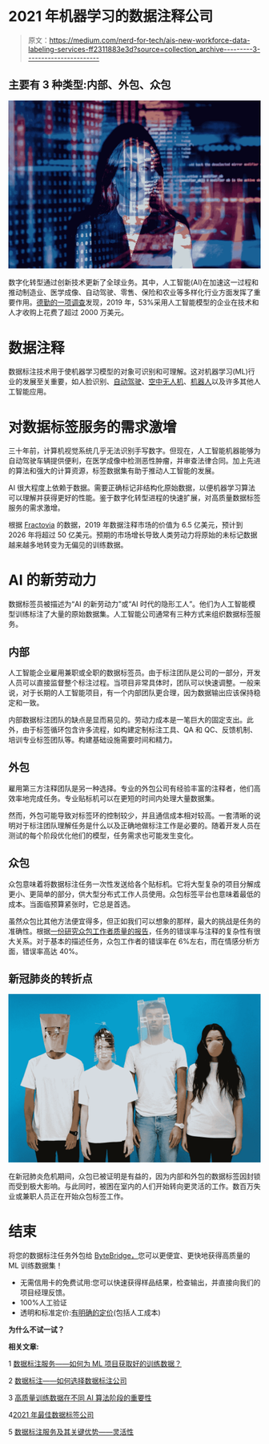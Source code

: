 # 2021 年机器学习的数据注释公司

> 原文：<https://medium.com/nerd-for-tech/ais-new-workforce-data-labeling-services-ff2311883e3d?source=collection_archive---------3----------------------->

## 主要有 3 种类型:内部、外包、众包

![](img/5473fac968293a80d56f4e51b6eeb54c.png)

数字化转型通过创新技术更新了全球业务。其中，人工智能(AI)在加速这一过程和推动制造业、医学成像、自动驾驶、零售、保险和农业等多样化行业方面发挥了重要作用。[德勤的一项调查](https://pr.report/G1Cs2S7J)发现，2019 年，53%采用人工智能模型的企业在技术和人才收购上花费了超过 2000 万美元。

# 数据注释

数据标注技术用于使机器学习模型的对象可识别和可理解。这对机器学习(ML)行业的发展至关重要，如人脸识别、[自动驾驶](https://tinyurl.com/taapm2)、[空中无人机](https://tinyurl.com/u7erxds)、[机器人](https://tinyurl.com/hdbr52ph)以及许多其他人工智能应用。

# 对数据标签服务的需求激增

三十年前，计算机视觉系统几乎无法识别手写数字。但现在，人工智能机器能够为自动驾驶车辆提供便利，在医学成像中检测恶性肿瘤，并审查法律合同。加上先进的算法和强大的计算资源，标签数据集有助于推动人工智能的发展。

AI 很大程度上依赖于数据。需要正确标记非结构化原始数据，以便机器学习算法可以理解并获得更好的性能。鉴于数字化转型进程的快速扩展，对高质量数据标签服务的需求激增。

根据 [Fractovia](https://pr.report/6vrE3zx1) 的数据，2019 年数据注释市场的价值为 6.5 亿美元，预计到 2026 年将超过 50 亿美元。预期的市场增长导致人类劳动力将原始的未标记数据越来越多地转变为无偏见的训练数据。

# AI 的新劳动力

数据标签员被描述为“AI 的新劳动力”或“AI 时代的隐形工人”。他们为人工智能模型训练标注了大量的原始数据集。人工智能公司通常有三种方式来组织数据标签服务。

## **内部**

人工智能企业雇用兼职或全职的数据标签员。由于标注团队是公司的一部分，开发人员可以直接监督整个标注过程。当项目非常具体时，团队可以快速调整。一般来说，对于长期的人工智能项目，有一个内部团队更合理，因为数据输出应该保持稳定和一致。

内部数据标注团队的缺点是显而易见的。劳动力成本是一笔巨大的固定支出。此外，由于标签循环包含许多流程，如构建定制标注工具、QA 和 QC、反馈机制、培训专业标签团队等。构建基础设施需要时间和精力。

## **外包**

雇用第三方注释团队是另一种选择。专业的外包公司有经验丰富的注释者，他们高效率地完成任务。专业贴标机可以在更短的时间内处理大量数据集。

然而，外包可能导致对标签环的控制较少，并且通信成本相对较高。一套清晰的说明对于标注团队理解任务是什么以及正确地做标注工作是必要的。随着开发人员在测试的每个阶段优化他们的模型，任务需求也可能发生变化。

## **众包**

众包意味着将数据标注任务一次性发送给各个贴标机。它将大型复杂的项目分解成更小、更简单的部分，供大型分布式工作人员使用。众包标签平台也意味着最低的成本。当面临预算紧张时，它总是首选。

虽然众包比其他方法便宜得多，但正如我们可以想象的那样，最大的挑战是任务的准确性。根据[一份研究众包工作者质量的报告](https://pr.report/3PcI8A0D)，任务的错误率与注释的复杂性有很大关系。对于基本的描述任务，众包工作者的错误率在 6%左右，而在情感分析方面，错误率高达 40%。

## **新冠肺炎的转折点**

![](img/b3a782ad29eb2f004519712e5dcc9718.png)

在新冠肺炎危机期间，众包已被证明是有益的，因为内部和外包的数据标签因封锁而受到极大影响。与此同时，被困在室内的人们开始转向更灵活的工作。数百万失业或兼职人员正在开始众包标签工作。

# 结束

将您的数据标注任务外包给 [ByteBridge，](https://tinyurl.com/yck77y72)您可以更便宜、更快地获得高质量的 ML 训练数据集！

*   无需信用卡的免费试用:您可以快速获得样品结果，检查输出，并直接向我们的项目经理反馈。
*   100%人工验证
*   透明和标准定价:[有明确的定价](https://www.bytebridge.io/#/?module=price)(包括人工成本)

**为什么不试一试？**

**相关文章:**

1 [数据标注服务——如何为 ML 项目获取好的训练数据？](https://tinyurl.com/yxd5apwe)

2 [数据标注——如何选择数据标注公司](https://tinyurl.com/u32bv8jk)

3 [高质量训练数据在不同 AI 算法阶段的重要性](https://tinyurl.com/4k3h2ujv)

4[2021 年最佳数据标签公司](https://tinyurl.com/3runtux4)

5 [数据标注服务及其关键优势——灵活性](http://tinyurl.com/tys3gcfd)